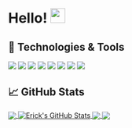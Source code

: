 
# Hello! <img src="https://raw.githubusercontent.com/MartinHeinz/MartinHeinz/master/wave.gif" width="30px">

## 🔧 Technologies & Tools
![](https://img.shields.io/badge/OS-Linux-informational?style=flat&logo=linux&logoColor=white&color=2bbc8a)
![](https://img.shields.io/badge/Editor-VScode-informational?style=flat&logo=visual-studio-code&logoColor=white&color=2bbc8a)
![](https://img.shields.io/badge/Code-JavaScript-informational?style=flat&logo=javascript&logoColor=white&color=2bbc8a)
![](https://img.shields.io/badge/Code-React-informational?style=flat&logo=react&logoColor=white&color=2bbc8a)
![](https://img.shields.io/badge/Shell-Bash-informational?style=flat&logo=gnu-bash&logoColor=white&color=2bbc8a)
![](https://img.shields.io/badge/%7B%7D%20Code-Less-informational?style=flat&logo=stylesheet&logoColor=white&color=2bbc8a)
![](https://img.shields.io/badge/Code-Typescript-informational?style=flat&logo=typescript&logoColor=white&color=2bbc8a)
![](https://img.shields.io/badge/Tools-GraphQL-informational?style=flat&logo=graphql&logoColor=white&color=2bbc8a)

## &#x1f4c8; GitHub Stats

<a href="https://github.com/Aireck2/Aireck2">
  <img align="center" src="https://github-readme-stats.vercel.app/api/top-langs/?username=Aireck2&hide=java,html&title_color=ffffff&text_color=c9cacc&icon_color=2bbc8a&bg_color=1d1f21" />
</a>
<a href="https://github.com/Aireck2/Aireck2">
  <img align="center" src="https://github-readme-stats.vercel.app/api?username=Aireck2&show_icons=true&line_height=27&count_private=true&title_color=ffffff&text_color=c9cacc&icon_color=2bbc8a&bg_color=1d1f21" alt="Erick's GitHub Stats" />
</a>

<a href="https://github.com/Aireck2/python-project-blueprint">
  <img align="center" src="https://github-readme-stats.vercel.app/api/pin/?username=Aireck2&repo=cra-antd-ts&title_color=ffffff&text_color=c9cacc&icon_color=2bbc8a&bg_color=1d1f21" />
</a>


<a href="https://github.com/Aireck2/go-project-blueprint">
  <img align="center" src="https://github-readme-stats.vercel.app/api/pin/?username=Aireck2&repo=react-ts-intl&title_color=ffffff&text_color=c9cacc&icon_color=2bbc8a&bg_color=1d1f21" />
</a>    

